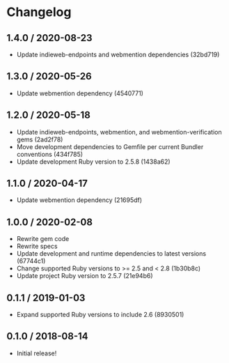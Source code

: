 # Changelog

## 1.4.0 / 2020-08-23

- Update indieweb-endpoints and webmention dependencies (32bd719)

## 1.3.0 / 2020-05-26

- Update webmention dependency (4540771)

## 1.2.0 / 2020-05-18

- Update indieweb-endpoints, webmention, and webmention-verification gems (2ad2f78)
- Move development dependencies to Gemfile per current Bundler conventions (434f785)
- Update development Ruby version to 2.5.8 (1438a62)

## 1.1.0 / 2020-04-17

- Update webmention dependency (21695df)

## 1.0.0 / 2020-02-08

- Rewrite gem code
- Rewrite specs
- Update development and runtime dependencies to latest versions (67744c1)
- Change supported Ruby versions to >= 2.5 and < 2.8 (1b30b8c)
- Update project Ruby version to 2.5.7 (21e94b6)

## 0.1.1 / 2019-01-03

- Expand supported Ruby versions to include 2.6 (8930501)

## 0.1.0 / 2018-08-14

- Initial release!
